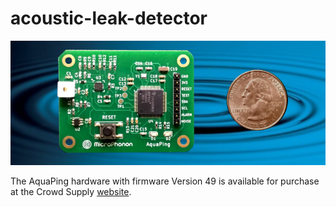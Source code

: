 # acoustic-leak-detector
![MicroPhonon Acoustic Leak Detector](https://github.com/microphonon/acoustic-leak-detector/blob/main/images/aquaping_banner.jpg?raw=true)

 The AquaPing hardware with firmware Version 49 is available for purchase at the Crowd Supply [website](https://www.crowdsupply.com/microphonon/aquaping).
